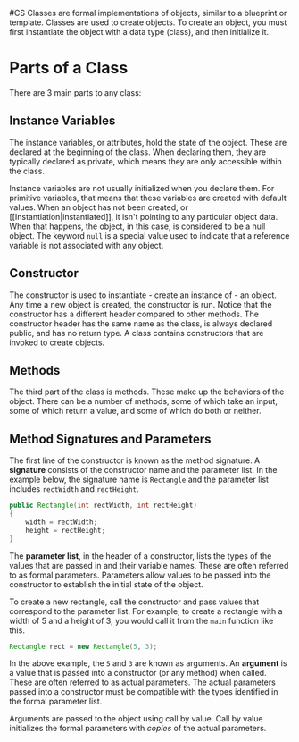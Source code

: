 #CS
Classes are formal implementations of objects, similar to a blueprint or template. Classes are used to create objects. To create an object, you must first instantiate the object with a data type (class), and then initialize it.
# Parts of a Class
There are 3 main parts to any class:
## Instance Variables
The instance variables, or attributes, hold the state of the object. These are declared at the beginning of the class. When declaring them, they are typically declared as private, which means they are only accessible within the class.

Instance variables are not usually initialized when you declare them. For primitive variables, that means that these variables are created with default values. When an object has not been created, or [[Instantiation|instantiated]], it isn't pointing to any particular object data. When that happens, the object, in this case, is considered to be a null object. The keyword `null` is a special value used to indicate that a reference variable is not associated with any object.
## Constructor
The constructor is used to instantiate - create an instance of - an object. Any time a new object is created, the constructor is run. Notice that the constructor has a different header compared to other methods. The constructor header has the same name as the class, is always declared public, and has no return type. A class contains constructors that are invoked to create objects.
## Methods
The third part of the class is methods. These make up the behaviors of the object. There can be a number of methods, some of which take an input, some of which return a value, and some of which do both or neither.
## Method Signatures and Parameters
The first line of the constructor is known as the method signature. A **signature** consists of the constructor name and the parameter list. In the example below, the signature name is `Rectangle` and the parameter list includes `rectWidth` and `rectHeight`.
```java
public Rectangle(int rectWidth, int rectHeight)
{
	width = rectWidth;
	height = rectHeight;
}
```
The **parameter list**, in the header of a constructor, lists the types of the values that are passed in and their variable names. These are often referred to as formal parameters. Parameters allow values to be passed into the constructor to establish the initial state of the object.

To create a new rectangle, call the constructor and pass values that correspond to the parameter list. For example, to create a rectangle with a width of 5 and a height of 3, you would call it from the `main` function like this.
```java
Rectangle rect = new Rectangle(5, 3);
```
In the above example, the `5` and `3` are known as arguments. An **argument** is a value that is passed into a constructor (or any method) when called. These are often referred to as actual parameters. The actual parameters passed into a constructor must be compatible with the types identified in the formal parameter list.

Arguments are passed to the object using call by value. Call by value initializes the formal parameters with *copies* of the actual parameters.
